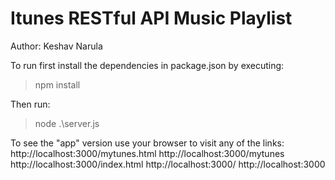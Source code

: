 # Itunes RESTful API Music Playlist 
Author: Keshav Narula 


To run first install the dependencies in package.json by executing:
  >npm install

Then run:
  >node .\server.js

To see the "app" version use your browser to visit any of the links:
http://localhost:3000/mytunes.html
http://localhost:3000/mytunes
http://localhost:3000/index.html
http://localhost:3000/
http://localhost:3000
